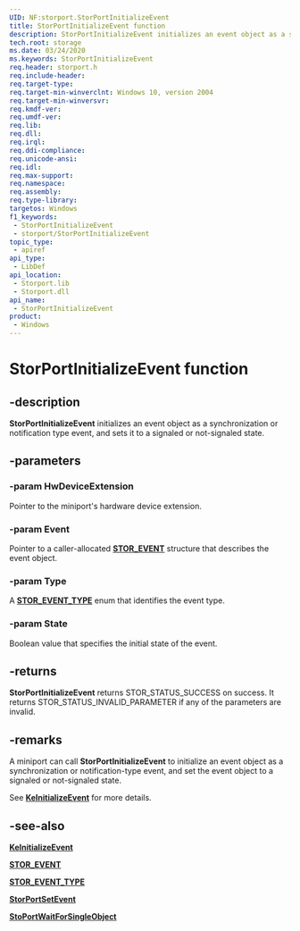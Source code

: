 ```yaml
---
UID: NF:storport.StorPortInitializeEvent
title: StorPortInitializeEvent function
description: StorPortInitializeEvent initializes an event object as a synchronization or notification type event, and sets it to a signaled or not-signaled state.
tech.root: storage
ms.date: 03/24/2020
ms.keywords: StorPortInitializeEvent
req.header: storport.h
req.include-header: 
req.target-type: 
req.target-min-winverclnt: Windows 10, version 2004
req.target-min-winversvr: 
req.kmdf-ver: 
req.umdf-ver: 
req.lib: 
req.dll: 
req.irql: 
req.ddi-compliance: 
req.unicode-ansi: 
req.idl: 
req.max-support: 
req.namespace: 
req.assembly: 
req.type-library: 
targetos: Windows
f1_keywords:
 - StorPortInitializeEvent
 - storport/StorPortInitializeEvent
topic_type:
 - apiref
api_type:
 - LibDef
api_location:
 - Storport.lib
 - Storport.dll
api_name:
 - StorPortInitializeEvent
product:
 - Windows
---
```


# StorPortInitializeEvent function


## -description

**StorPortInitializeEvent** initializes an event object as a synchronization or notification type event, and sets it to a signaled or not-signaled state.

## -parameters

### -param HwDeviceExtension

Pointer to the miniport's hardware device extension.

### -param Event

Pointer to a caller-allocated [**STOR_EVENT**](ns-storport-stor_event.md) structure that describes the event object.

### -param Type

A [**STOR_EVENT_TYPE**](ne-storport-stor_event_type.md) enum that identifies the event type.

### -param State

Boolean value that specifies the initial state of the event.

## -returns

**StorPortInitializeEvent** returns STOR_STATUS_SUCCESS on success. It returns STOR_STATUS_INVALID_PARAMETER if any of the parameters are invalid.

## -remarks

A miniport can call **StorPortInitializeEvent** to initialize an event object as a synchronization or notification-type event, and set the event object to a signaled or not-signaled state.

See [**KeInitializeEvent**](../wdm/nf-wdm-keinitializeevent.md) for more details.

## -see-also

[**KeInitializeEvent**](../wdm/nf-wdm-keinitializeevent.md)

[**STOR_EVENT**](ns-storport-stor_event.md)

[**STOR_EVENT_TYPE**](ne-storport-stor_event_type.md)

[**StorPortSetEvent**](nf-storport-storportsetevent.md)

[**StoPortWaitForSingleObject**](nf-storport-storportwaitforsingleobject.md)
